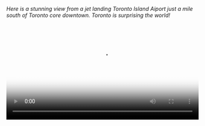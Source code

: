 
*Here  is a stunning view from a jet landing Toronto  Island Aiport just a mile south of Toronto core downtown. Toronto  is surprising the world!*
<!--iframe width="100%" height="100%" src="https://drive.google.com/file/d/1VIBVbYqSg1zV2o9h46FuodgFBdu0SOFP/preview" frameborder="0" allow="accelerometer; autoplay; encrypted-media; gyroscope; picture-in-picture" allowfullscreen></iframe-->



<video id="vid01" width="100%" controls  preload="auto" poster="../assets/images/torontolanding.jpg">
  <source src="../assets/videos/incredible_toronto.mp4" type="video/mp4">
  Your browser does not support HTML5 video.
</video>

<script>
    document.getElementById('vid01').addEventListener('loadedmetadata', function() {  this.currentTime = 2;}, false);
</script>
